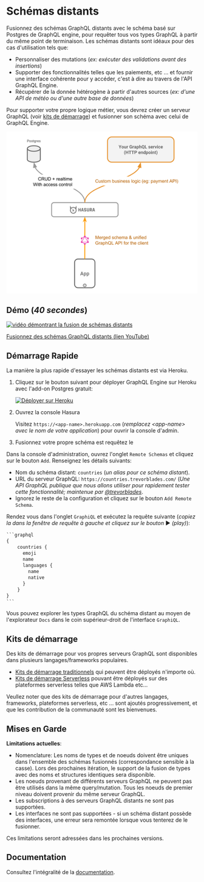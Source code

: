# Schémas distants

Fusionnez des schémas GraphQL distants avec le schéma basé sur Postgres de GraphQL engine, pour requêter tous vos types GraphQL à partir du même point de terminaison. Les schémas distants sont idéaux pour des cas d'utilisation tels que:

* Personnaliser des mutations (*ex: exécuter des validations avant des insertions*)
* Supporter des fonctionnalités telles que les paiements, etc ... et fournir une interface cohérente pour y accéder, c'est à dire au travers de l'API GraphQL Engine.
* Récupérer de la donnée hétérogène à partir d'autres sources (*ex: d'une API de météo ou d'une autre base de données*)

Pour supporter votre propre logique métier, vous devrez créer un serveur GraphQL (voir [kits de démarrage](../community/boilerplates/graphql-servers)) et fusionner son schéma avec celui de GraphQL Engine.

![architecture des schémas distants](../assets/remote-schemas-arch.png)

## Démo (*40 secondes*)

[![vidéo démontrant la fusion de schémas distants](https://img.youtube.com/vi/eY4n9aPsi0M/0.jpg)](https://www.youtube.com/watch?v=eY4n9aPsi0M)

[Fusionnez des schémas GraphQL distants (lien YouTube)](https://youtu.be/eY4n9aPsi0M)

## Démarrage Rapide

La manière la plus rapide d'essayer les schémas distants est via Heroku.

1. Cliquez sur le bouton suivant pour déployer GraphQL Engine sur Heroku avec l'add-on Postgres gratuit:

    [![Déployer sur Heroku](https://www.herokucdn.com/deploy/button.svg)](https://heroku.com/deploy?template=https://github.com/hasura/graphql-engine-heroku)

2. Ouvrez la console Hasura

   Visitez `https://<app-name>.herokuapp.com` (*remplacez \<app-name\> avec le nom de votre application*) pour ouvrir la console d'admin.

3. Fusionnez votre propre schéma est requêtez le

  Dans la console d'administration, ouvrez l'onglet ``Remote Schemas`` et cliquez sur le bouton ``Add``. Renseignez les détails suivants:
  * Nom du schéma distant: ``countries`` (*un alias pour ce schéma distant*).
  * URL du serveur GraphQL: ``https://countries.trevorblades.com/`` (*Une API GraphQL publique que nous allons utiliser pour rapidement tester cette fonctionnalité; maintenue par [@trevorblades](https://github.com/trevorblades)*.
  * Ignorez le reste de la configuration et cliquez sur le bouton ``Add Remote Schema``.

  Rendez vous dans l'onglet ``GraphiQL`` et exécutez la requête suivante (*copiez la dans la fenêtre de requête à gauche et cliquez sur le bouton* ▶️ *(play)*):

    ```graphql
    {
        countries {
          emoji
          name
          languages {
            name
            native
          }
        }
    }
    ```

  Vous pouvez explorer les types GraphQL du schéma distant au moyen de l'explorateur ``Docs`` dans le coin supérieur-droit de l'interface ``GraphiQL``.

## Kits de démarrage

Des kits de démarrage pour vos propres serveurs GraphQL sont disponibles dans plusieurs langages/frameworks populaires.

* [Kits de démarrage traditionnels](../community/boilerplates/graphql-servers) qui peuvent être déployés n'importe où.
* [Kits de démarrage Serverless](https://github.com/hasura/graphql-serverless) pouvant être déployés sur des plateformes serverless telles que AWS Lambda etc...

Veullez noter que des kits de démarrage pour d'autres langages, frameworks, plateformes serverless, etc ... sont ajoutés progressivement, et que les contribution de la communauté sont les bienvenues.


## Mises en Garde

**Limitations actuelles**:

* Nomenclature: Les noms de types et de noeuds doivent être uniques dans l'ensemble des schémas fusionnés (correspondance sensible à la casse). Lors des prochaines itération, le support de la fusion de types avec des noms et structures identiques sera disponible.
* Les noeuds provenant de différents serveurs GraphQL ne peuvent pas être utilisés dans la même query/mutation. Tous les noeuds de premier niveau doivent provenir du même serveur GraphQL.
* Les subscriptions à des serveurs GraphQL distants ne sont pas supportées.
* Les interfaces ne sont pas supportées - si un schéma distant possède des interfaces, une erreur sera remontée lorsque vous tenterez de le fusionner.

Ces limitations seront adressées dans les prochaines versions.

## Documentation

Consultez l'intégralité de la [documentation](https://hasura.io/docs/latest/graphql/core/remote-schemas/index.html).


